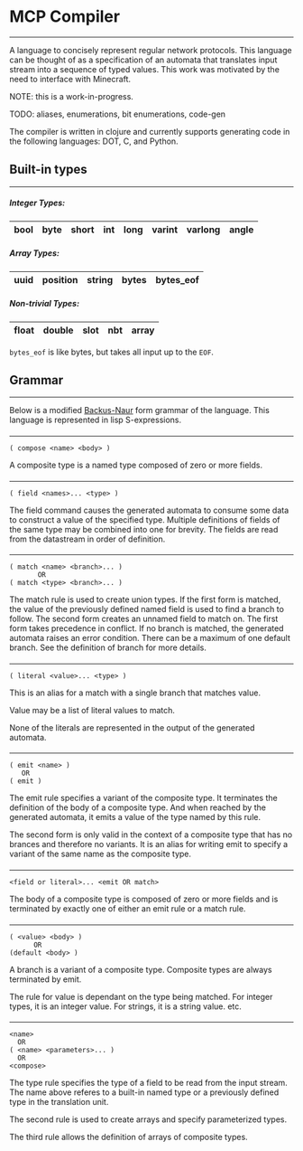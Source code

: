 # MCP Compiler
---
A language to concisely represent regular network
protocols. This language can be thought of as a 
specification of an automata that translates input
stream into a sequence of typed values. This work was
motivated by the need to interface with Minecraft.

NOTE: this is a work-in-progress.

TODO: aliases, enumerations, bit enumerations, code-gen

The compiler is written in clojure and currently supports
generating code in the following languages:
DOT, C, and Python.

## Built-in types
---

##### Integer Types:
bool|byte|short|int|long|varint|varlong|angle
-|-|-|-|-|-|-|-

##### Array Types:
uuid|position|string|bytes|bytes_eof
-|-|-|-|-

##### Non-trivial Types:
float | double | slot | nbt | array
-|-|-|-|-

`bytes_eof` is like bytes, but takes all input up to
the `EOF`.

## Grammar
----
Below is a modified [Backus-Naur][1] form grammar of the 
language.
This language is represented in lisp S-expressions.

[1]: https://en.wikipedia.org/wiki/Backus%E2%80%93Naur_Form

#### <compose>
---
```
( compose <name> <body> )
```
A composite type is a named type composed of zero or more
fields.

#### <field>
---
```
( field <names>... <type> )
```
The field command causes the generated automata to
consume some data to construct a value of the specified
type. Multiple definitions of fields of the same type
may be combined into one for brevity. The fields are read
from the datastream in order of definition.

#### <match>
---
```
( match <name> <branch>... )
       OR
( match <type> <branch>... )
```
The match rule is used to create union types.
If the first form is matched, the value of the previously
defined named field is used to find a branch to follow.
The second form creates an unnamed field to match on.
The first form takes precedence in conflict.
If no branch is matched, the generated automata raises 
an error condition.
There can be a maximum of one default branch.
See the definition of branch for more details.

#### <literal>
---
```
( literal <value>... <type> )
```
This is an alias for a match with a single branch that 
matches value.

Value may be a list of literal values to match.

None of the literals are represented in the output of
the generated automata.

#### <emit>
---
```
( emit <name> )
   OR
( emit )
```
The emit rule specifies a variant of the composite type. 
It terminates the definition of the body of a composite
type. And when reached by the generated automata, it
emits a value of the type named by this rule.

The second form is only valid in the context of a
composite type that has no brances and therefore no 
variants. It is an alias for writing emit to specify a
variant of the same name as the composite type.

#### <body>
---
```
<field or literal>... <emit OR match>
```
The body of a composite type is composed of zero or more
fields and is terminated by exactly one of either an
emit rule or a match rule.

#### <branch>
---
```
( <value> <body> )
      OR
(default <body> )
```
A branch is a variant of a composite type. Composite 
types are always terminated by emit.

The rule for value is dependant on the type being 
matched.
For integer types, it is an integer value.
For strings, it is a string value.
etc.

#### <type>
---
```
<name>
  OR
( <name> <parameters>... )
  OR
<compose>
```
The type rule specifies the type of a field to be read
from the input stream.
The name above referes to a built-in named type or a
previously defined type in the translation unit.

The second rule is used to create arrays and specify
parameterized types.

The third rule allows the definition of arrays of
composite types.


